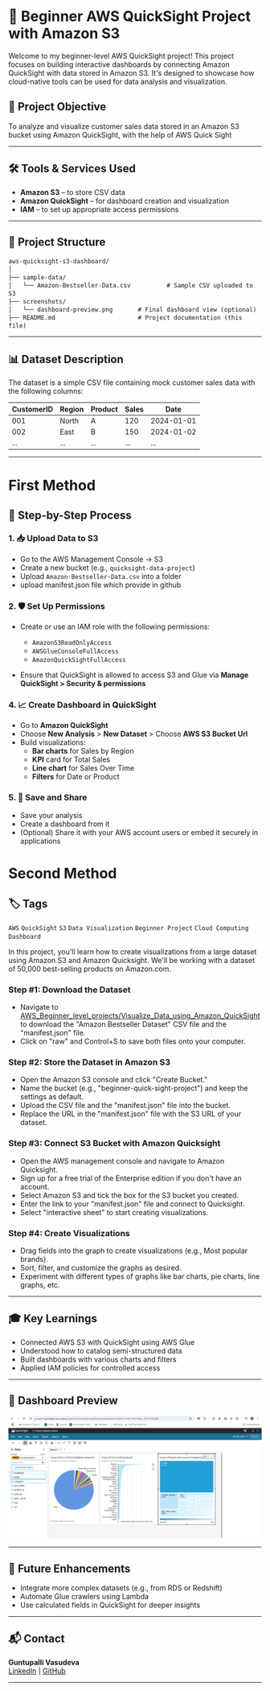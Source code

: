 
# 🧠 Beginner AWS QuickSight Project with Amazon S3

Welcome to my beginner-level AWS QuickSight project! This project focuses on building interactive dashboards by connecting Amazon QuickSight with data stored in Amazon S3. It's designed to showcase how cloud-native tools can be used for data analysis and visualization.

## 🚀 Project Objective

To analyze and visualize customer sales data stored in an Amazon S3 bucket using Amazon QuickSight, with the help of AWS Quick Sight

---

## 🛠️ Tools & Services Used

- **Amazon S3** – to store CSV data
- **Amazon QuickSight** – for dashboard creation and visualization
- **IAM** – to set up appropriate access permissions

---

## 📁 Project Structure

```
aws-quicksight-s3-dashboard/
│
├── sample-data/
│   └── Amazon-Bestseller-Data.csv          # Sample CSV uploaded to S3
├── screenshots/
│   └── dashboard-preview.png       # Final dashboard view (optional)
├── README.md                       # Project documentation (this file)
```

---

## 📊 Dataset Description

The dataset is a simple CSV file containing mock customer sales data with the following columns:

| CustomerID | Region | Product | Sales | Date       |
|------------|--------|---------|-------|------------|
| 001        | North  | A       | 120   | 2024-01-01 |
| 002        | East   | B       | 150   | 2024-01-02 |
| ...        | ...    | ...     | ...   | ...        |

---
# First Method

## 🧩 Step-by-Step Process

### 1. 📥 Upload Data to S3
- Go to the AWS Management Console → S3
- Create a new bucket (e.g., `quicksight-data-project`)
- Upload `Amazon-Bestseller-Data.csv` into a folder 
- upload manifest.json file which provide in github


### 2. 🛡️ Set Up Permissions
- Create or use an IAM role with the following permissions:
  - `AmazonS3ReadOnlyAccess`
  - `AWSGlueConsoleFullAccess`
  - `AmazonQuickSightFullAccess`

- Ensure that QuickSight is allowed to access S3 and Glue via **Manage QuickSight > Security & permissions**

### 4. 📈 Create Dashboard in QuickSight
- Go to **Amazon QuickSight**
- Choose **New Analysis** > **New Dataset** > Choose **AWS S3 Bucket Url**
- Build visualizations:
  - **Bar charts** for Sales by Region
  - **KPI** card for Total Sales
  - **Line chart** for Sales Over Time
  - **Filters** for Date or Product

### 5. 💾 Save and Share
- Save your analysis
- Create a dashboard from it
- (Optional) Share it with your AWS account users or embed it securely in applications

# Second Method

## 🏷️ Tags

`AWS` `QuickSight` `S3` `Data Visualization` `Beginner Project` `Cloud Computing` `Dashboard`

In this project, you'll learn how to create visualizations from a large dataset using Amazon S3 and Amazon Quicksight. We'll be working with a dataset of 50,000 best-selling products on Amazon.com.

### Step #1: Download the Dataset
- Navigate to [AWS_Beginner_level_projects/Visualize_Data_using_Amazon_QuickSight](https://github.com/guntupallivasudeva) to download the "Amazon Bestseller Dataset" CSV file and the "manifest.json" file.
- Click on "raw" and Control+S to save both files onto your computer.

### Step #2: Store the Dataset in Amazon S3
- Open the Amazon S3 console and click "Create Bucket."
- Name the bucket (e.g., "beginner-quick-sight-project") and keep the settings as default.
- Upload the CSV file and the "manifest.json" file into the bucket.
- Replace the URL in the "manifest.json" file with the S3 URL of your dataset.

### Step #3: Connect S3 Bucket with Amazon Quicksight
- Open the AWS management console and navigate to Amazon Quicksight.
- Sign up for a free trial of the Enterprise edition if you don't have an account.
- Select Amazon S3 and tick the box for the S3 bucket you created.
- Enter the link to your "manifest.json" file and connect to Quicksight.
- Select "interactive sheet" to start creating visualizations.

### Step #4: Create Visualizations
- Drag fields into the graph to create visualizations (e.g., Most popular brands).
- Sort, filter, and customize the graphs as desired.
- Experiment with different types of graphs like bar charts, pie charts, line graphs, etc.
---

## 🎓 Key Learnings

- Connected AWS S3 with QuickSight using AWS Glue
- Understood how to catalog semi-structured data
- Built dashboards with various charts and filters
- Applied IAM policies for controlled access

---

## 📸 Dashboard Preview

![Quick-Sight Dashboard](https://github.com/guntupallivasudeva/AWS_Beginner_level_projects/blob/main/Visualize_Data_using_Amazon_QuickSight/Images/6.png?raw=true)

---

## 📌 Future Enhancements

- Integrate more complex datasets (e.g., from RDS or Redshift)
- Automate Glue crawlers using Lambda
- Use calculated fields in QuickSight for deeper insights

---

## 📬 Contact

**Guntupalli Vasudeva**  
[LinkedIn](https://www.linkedin.com/in/gvasudeva) | [GitHub](https://github.com/guntupallivasudeva)  

----
